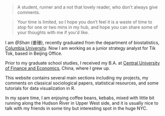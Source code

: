 
<blockquote class="full-width"><p> A student, runner and a not that lovely reader, who don't always give comments.</p></blockquote>

> Your time is limited, so I hope you don’t feel it is a waste of time to stop for one or two mins in my hub, and
hope you can share some of your thoughts with me if you'd like.


I am  *@Shan* (<span lang="zh">姜珊</span>), recently graduated from the department of biostatistics, [Columbia University](https://www.mailman.columbia.edu/become-student/departments/biostatistics). Now I am working as a junior strategy analyst for Tik Tok, based in Beijing Office.

Prior to my graduate school studies, I received my B.A. at [Central University of Finance and Economics](http://en.cufe.edu.cn/), China, where I grew up.

This website contains several main sections including my projects, my comments on classical sociological papers, statistical resources, and some tutorials for data visualization in R.

In my spare time, I am enjoying coffee beans, kebabs, mixed with little bit running along the Hudson River in Upper West side, and it is usually nice to talk with my friends in some tiny but interesting spot in the huge NYC.
